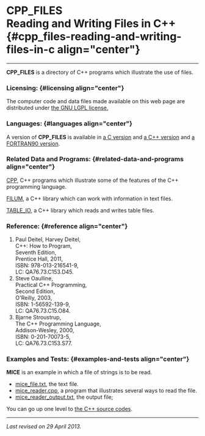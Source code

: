 CPP\_FILES\
Reading and Writing Files in C++ {#cpp_files-reading-and-writing-files-in-c align="center"}
================================

------------------------------------------------------------------------

**CPP\_FILES** is a directory of C++ programs which illustrate the use
of files.

### Licensing: {#licensing align="center"}

The computer code and data files made available on this web page are
distributed under [the GNU LGPL license.](../../txt/gnu_lgpl.txt)

### Languages: {#languages align="center"}

A version of **CPP\_FILES** is available in [a C
version](../../c_src/c_files/c_files.md) and [a C++
version](../../master/cpp_files/cpp_files.md) and [a FORTRAN90
version](../../f_src/cpp_files/cpp_files.md).

### Related Data and Programs: {#related-data-and-programs align="center"}

[CPP](../../master/cpp/cpp.md), C++ programs which illustrate some of
the features of the C++ programming language.

[FILUM](../../master/filum/filum.md), a C++ library which can work
with information in text files.

[TABLE\_IO](../../master/table_io/table_io.md), a C++ library which
reads and writes table files.

### Reference: {#reference align="center"}

1.  Paul Deitel, Harvey Deitel,\
    C++: How to Program,\
    Seventh Edition,\
    Prentice Hall, 2011,\
    ISBN: 978-013-216541-9,\
    LC: QA76.73.C153.D45.
2.  Steve Oaulline,\
    Practical C++ Programming,\
    Second Edition,\
    O'Reilly, 2003,\
    ISBN: 1-56592-139-9,\
    LC: QA76.73.C15.O84.
3.  Bjarne Stroustrup,\
    The C++ Programming Language,\
    Addison-Wesley, 2000,\
    ISBN: 0-201-70073-5,\
    LC: QA76.73.C153.S77.

### Examples and Tests: {#examples-and-tests align="center"}

**MICE** is an example in which a file of strings is to be read.

-   [mice\_file.txt](mice_file.txt), the text file.
-   [mice\_reader.cpp](mice_reader.cpp), a program that illustrates
    several ways to read the file.
-   [mice\_reader\_output.txt](mice_reader_output.txt), the output file;

You can go up one level to [the C++ source codes](../cpp_src.md).

------------------------------------------------------------------------

*Last revised on 29 April 2013.*
